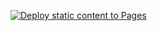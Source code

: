 [![Deploy static content to Pages](https://github.com/LakshmiSathvika21/static-portfolio-webpage/actions/workflows/static.yml/badge.svg)](https://github.com/LakshmiSathvika21/static-portfolio-webpage/actions/workflows/static.yml)
